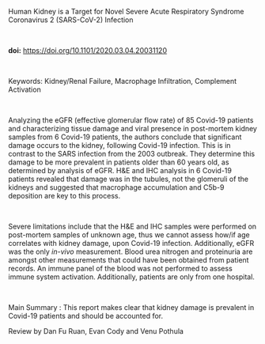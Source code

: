 Human Kidney is a Target for Novel Severe Acute Respiratory Syndrome
Coronavirus 2 (SARS-CoV-2) Infection

 

**doi:** https://doi.org/10.1101/2020.03.04.20031120

 

Keywords: Kidney/Renal Failure, Macrophage Infiltration, Complement
Activation

 

Analyzing the eGFR (effective glomerular flow rate) of 85 Covid-19
patients and characterizing tissue damage and viral presence in
post-mortem kidney samples from 6 Covid-19 patients, the authors
conclude that significant damage occurs to the kidney, following
Covid-19 infection. This is in contrast to the SARS infection from the
2003 outbreak. They determine this damage to be more prevalent in
patients older than 60 years old, as determined by analysis of eGFR. H&E
and IHC analysis in 6 Covid-19 patients revealed that damage was in the
tubules, not the glomeruli of the kidneys and suggested that macrophage
accumulation and C5b-9 deposition are key to this process. 

 

Severe limitations include that the H&E and IHC samples were performed
on post-mortem samples of unknown age, thus we cannot assess how/if age
correlates with kidney damage, upon Covid-19 infection. Additionally,
eGFR was the only *in-vivo* measurement. Blood urea nitrogen and
proteinuria are amongst other measurements that could have been obtained
from patient records. An immune panel of the blood was not performed to
assess immune system activation. Additionally, patients are only from
one hospital. 

 

Main Summary : This report makes clear that kidney damage is prevalent
in Covid-19 patients and should be accounted for. 

Review by Dan Fu Ruan, Evan Cody and Venu Pothula
